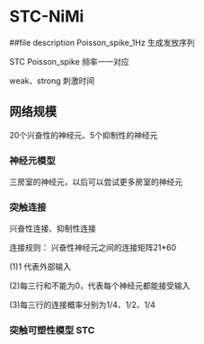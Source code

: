 # STC-NiMi

##file description
Poisson_spike_1Hz  生成发放序列

STC Poisson_spike 频率一一对应 

weak、strong 刺激时间

## 网络规模
20个兴奋性的神经元、5个抑制性的神经元
### 神经元模型
三房室的神经元，以后可以尝试更多房室的神经元
### 突触连接 
兴奋性连接、抑制性连接

连接规则：
兴奋性神经元之间的连接矩阵21*60

(1)1 代表外部输入

(2)每三行和不能为0，代表每个神经元都能接受输入

(3)每三行的连接概率分别为1/4、1/2、1/4
### 突触可塑性模型 STC